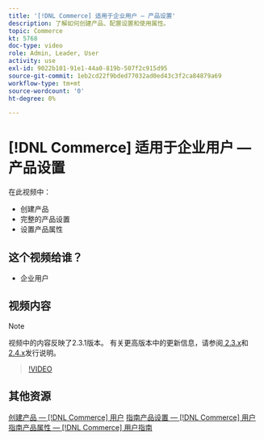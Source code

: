 ```yaml
---
title: '[!DNL Commerce] 适用于企业用户 — 产品设置'
description: 了解如何创建产品、配置设置和使用属性。
topic: Commerce
kt: 5768
doc-type: video
role: Admin, Leader, User
activity: use
exl-id: 9022b101-91e1-44a0-819b-507f2c915d95
source-git-commit: 1eb2cd22f9bded77032ad0ed43c3f2ca84879a69
workflow-type: tm+mt
source-wordcount: '0'
ht-degree: 0%

---
```


# [!DNL Commerce] 适用于企业用户 — 产品设置

在此视频中：

- 创建产品
- 完整的产品设置
- 设置产品属性

## 这个视频给谁？

- 企业用户

## 视频内容

>[!NOTE]
>
>视频中的内容反映了2.3.1版本。 有关更高版本中的更新信息，请参阅[ 2.3.x](https://devdocs.magento.com/guides/v2.3/release-notes/bk-release-notes.html)和[ 2.4.x](https://devdocs.magento.com/guides/v2.4/release-notes/bk-release-notes.html)发行说明。

>[!VIDEO](https://video.tv.adobe.com/v/35953?quality=12&learn=on)

## 其他资源

[创建产品 —  [!DNL Commerce] 用户](https://docs.magento.com/user-guide/catalog/product-create.html)
[指南产品设置 —  [!DNL Commerce] 用户](https://docs.magento.com/user-guide/catalog/settings.html)
[指南产品属性 —  [!DNL Commerce] 用户指南](https://docs.magento.com/user-guide/catalog/product-attributes.html)
